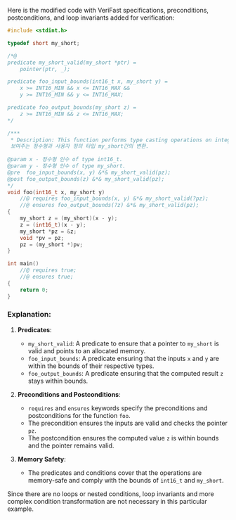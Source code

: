 Here is the modified code with VeriFast specifications, preconditions, postconditions, and loop invariants added for verification:

```c
#include <stdint.h>

typedef short my_short;

/*@
predicate my_short_valid(my_short *ptr) =
    pointer(ptr, _);

predicate foo_input_bounds(int16_t x, my_short y) =
    x >= INT16_MIN && x <= INT16_MAX && 
    y >= INT16_MIN && y <= INT16_MAX;

predicate foo_output_bounds(my_short z) =
    z >= INT16_MIN && z <= INT16_MAX;
*/

/*** 
 * Description: This function performs type casting operations on integer values, 
 보여주는 정수형과 사용자 정의 타입 my_short간의 변환.
 
@param x - 정수형 인수 of type int16_t.
@param y - 정수형 인수 of type my_short.
@pre  foo_input_bounds(x, y) &*& my_short_valid(pz);
@post foo_output_bounds(z) &*& my_short_valid(pz);
*/
void foo(int16_t x, my_short y)
    //@ requires foo_input_bounds(x, y) &*& my_short_valid(?pz);
    //@ ensures foo_output_bounds(?z) &*& my_short_valid(pz);
{
    my_short z = (my_short)(x - y);
    z = (int16_t)(x - y);
    my_short *pz = &z;
    void *pv = pz;
    pz = (my_short *)pv;
}

int main()
    //@ requires true;
    //@ ensures true;
{
    return 0;
}
```

### Explanation:

1. **Predicates**:
   - `my_short_valid`: A predicate to ensure that a pointer to `my_short` is valid and points to an allocated memory.
   - `foo_input_bounds`: A predicate ensuring that the inputs `x` and `y` are within the bounds of their respective types.
   - `foo_output_bounds`: A predicate ensuring that the computed result `z` stays within bounds.

2. **Preconditions and Postconditions**:
   - `requires` and `ensures` keywords specify the preconditions and postconditions for the function `foo`.
   - The precondition ensures the inputs are valid and checks the pointer `pz`.
   - The postcondition ensures the computed value `z` is within bounds and the pointer remains valid.

3. **Memory Safety**:
   - The predicates and conditions cover that the operations are memory-safe and comply with the bounds of `int16_t` and `my_short`.

Since there are no loops or nested conditions, loop invariants and more complex condition transformation are not necessary in this particular example.
